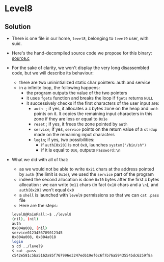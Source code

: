 # Level8

## Solution

* There is one file in our home, ```level8```, belonging to ```level9``` user, with suid.
* Here's the hand-decompiled source code we propose for this binary: [source.c](source.c)

* For the sake of clarity, we won't display the very long disassembled code, but we will describe its behaviour:

	* there are two uninintialized static char pointers: auth and service
	* in a infinite loop, the following happens:
		* the program outputs the value of the two pointers
		* it uses ```fgets``` function and breaks the loop if ```fgets``` returns ```NULL```
		* it successively checks if the first characters of the user input are:
			* ```auth ``` ; if yes, it allocates a ```4``` bytes zone on the heap and ```auth``` points on it. It copies the remaining input characters in this zone if they are less or equal to ```0x1e```
			* ```reset``` ; if yes, it frees the zone pointed by ```auth```
			* ```service```; if yes, ```service``` points on the return value of a ```strdup``` made on the remaining input characters
			* ```login```; if yes, two possibilities:
				* if ```auth[0x20]``` is not ```0x0```, launches ```system("/bin/sh")```
				* if it is equal to ```0x0```, outputs ```Password:\n```

* What we did with all of that:

	* as we would not be able to write ```0x21``` chars at the address pointed by ```auth``` (the limit is ```0x1e```), we used the ```service``` part of the program
	* indeed the second allocation is done ```0x10``` bytes after the first ```4``` bytes allocation : we can write ```0x11``` chars (in fact ```0x10``` chars and a ```\n```), and ```auth[0x20]``` won't equal ```0x0```
	* a ```shell``` is launched with ```level9``` permissions so that we can ```cat``` ```.pass``` file
	* Here are the steps:
	```sh
	level8@RainFall:~$ ./level8
	(nil), (nil)
	auth
	0x804a008, (nil)
	service0123456789012345
	0x804a008, 0x804a018
	login
	$ cd ../level9
	$ cat .pass
	c542e581c5ba5162a85f767996e3247ed619ef6c6f7b76a59435545dc6259f8a
	```